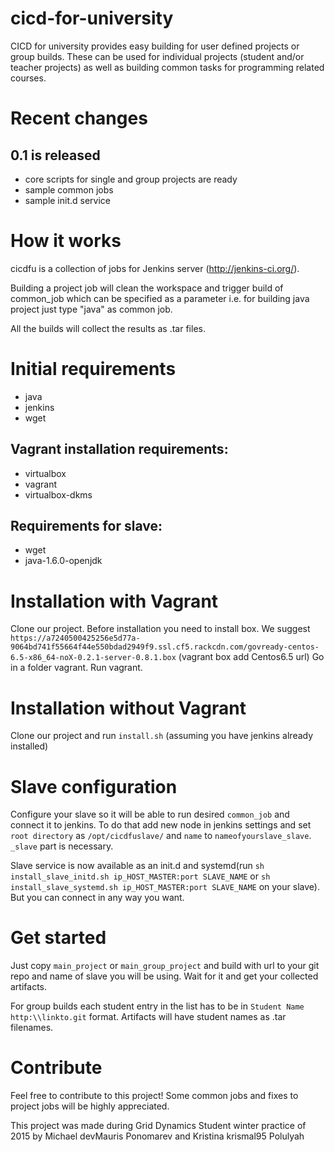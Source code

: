 # cicd-for-university
CICD for university provides easy building for user defined projects or group builds. These can be used for individual projects (student and/or teacher projects) as well as building common tasks for programming related courses.

Recent changes
==============
0.1 is released
---------------
* core scripts for single and group projects are ready
* sample common jobs
* sample init.d service

How it works
============

cicdfu is a collection of jobs for Jenkins server (http://jenkins-ci.org/).

Building a project job will clean the workspace and trigger build of common_job which can be specified as a parameter i.e. for building java project just type "java" as common job.

All the builds will collect the results as .tar files.

Initial requirements
====================
 
 * java
 * jenkins
 * wget

Vagrant installation requirements:
----------------------------------
 * virtualbox
 * vagrant
 * virtualbox-dkms

Requirements for slave:
-----------------------
 * wget
 * java-1.6.0-openjdk

Installation with Vagrant
=========================
Clone our project.
Before installation you need to install box. We suggest  `https://a7240500425256e5d77a-9064bd741f55664f44e550bdad2949f9.ssl.cf5.rackcdn.com/govready-centos-6.5-x86_64-noX-0.2.1-server-0.8.1.box` (vagrant box add Centos6.5 url)
Go in a folder vagrant. Run vagrant.

Installation without Vagrant
============================
Clone our project and run `install.sh` (assuming you have jenkins already installed)

Slave configuration
==================
Configure your slave so it will be able to run desired `common_job` and connect it to jenkins. To do that add new node in jenkins settings and set `root directory` as `/opt/cicdfuslave/` and `name` to `nameofyourslave_slave`. `_slave` part is necessary.


Slave service is now available as an init.d and systemd(run `sh install_slave_initd.sh ip_HOST_MASTER:port SLAVE_NAME` or `sh install_slave_systemd.sh ip_HOST_MASTER:port SLAVE_NAME` on your slave). But you can connect in any way you want. 

Get started
===========

Just copy `main_project` or `main_group_project` and build with url to your git repo and name of slave you will be using. Wait for it and get your collected artifacts.

For group builds each student entry in the list has to be in `Student Name http:\\linkto.git` format. Artifacts will have student names as .tar filenames.

Contribute
==========
Feel free to contribute to this project! Some common jobs and fixes to project jobs will be highly appreciated.

This project was made during Grid Dynamics Student winter practice of 2015 by Michael devMauris Ponomarev and Kristina krismal95 Polulyah
